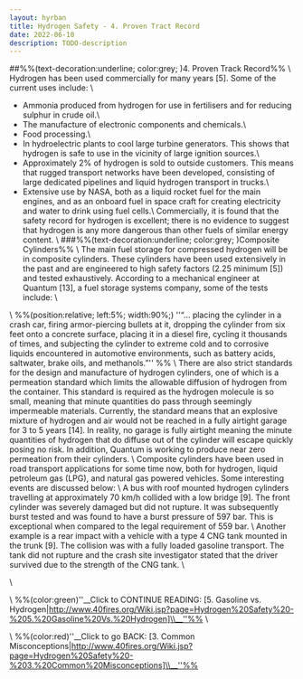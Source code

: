 ```yaml
---
layout: hyrban
title: Hydrogen Safety - 4. Proven Tract Record
date: 2022-06-10
description: TODO-description
---
```

##%%(text-decoration:underline; color:grey; )4. Proven Track Record%%
\\
Hydrogen has been used commercially for many years [5]. Some of the current uses include: \\
* Ammonia produced from hydrogen for use in fertilisers and for reducing sulphur in crude oil.\\
* The manufacture of electronic components and chemicals.\\
* Food processing.\\
* In hydroelectric plants to cool large turbine generators. This shows that hydrogen is safe to use in the vicinity of large ignition sources.\\
* Approximately 2% of hydrogen is sold to outside customers. This means that rugged transport networks have been developed, consisting of large dedicated pipelines and liquid hydrogen transport in trucks.\\
* Extensive use by NASA, both as a liquid rocket fuel for the main engines, and as an onboard fuel in space craft for creating electricity and water to drink using fuel cells.\\
Commercially, it is found that the safety record for hydrogen is excellent; there is no evidence to suggest that hydrogen is any more dangerous than other fuels of similar energy content. 
\\
###%%(text-decoration:underline; color:grey; )Composite Cylinders%%
\\
The main fuel storage for compressed hydrogen will be in composite cylinders. These cylinders have been used extensively in the past and are engineered to high safety factors (2.25 minimum [5]) and tested exhaustively. According to a mechanical engineer at Quantum [13], a fuel storage systems company, some of the tests include:
\\
  
\\
%%(position:relative; left:5%; width:90%;)
''“... placing the cylinder in a crash car, firing armor-piercing bullets at it, dropping the cylinder from six feet onto a concrete surface, placing it in a diesel fire, cycling it thousands of times, and subjecting the cylinder to extreme cold and to corrosive liquids encountered in automotive environments, such as battery acids, saltwater, brake oils, and methanols.”''
%%
\\
There are also strict standards for the design and manufacture of hydrogen cylinders, one of which is a permeation standard which limits the allowable diffusion of hydrogen from the container. This standard is required as the hydrogen molecule is so small, meaning that minute quantities do pass through seemingly impermeable materials. Currently, the standard means that an explosive mixture of hydrogen and air would not be reached in a fully airtight garage for 3 to 5 years [14]. In reality, no garage is fully airtight meaning the minute quantities of hydrogen that do diffuse out of the cylinder will escape quickly posing no risk. In addition, Quantum is working to produce near zero permeation from their cylinders.
\\
Composite cylinders have been used in road transport applications for some time now, both for hydrogen, liquid petroleum gas (LPG), and natural gas powered vehicles.  Some interesting events are discussed below:
\\
A bus with roof mounted hydrogen cylinders travelling at approximately 70 km/h collided with a low bridge [9]. The front cylinder was severely damaged but did not rupture. It was subsequently burst tested and was found to have a burst pressure of 597 bar. This is exceptional when compared to the legal requirement of 559 bar.
\\
Another example is a rear impact with a vehicle with a type 4 CNG tank mounted in the trunk [9]. The collision was with a fully loaded gasoline transport. The tank did not rupture and the crash site investigator stated that the driver survived due to the strength of the CNG tank.
\\
 
 \\
  
  \\
%%(color:green)''__Click to CONTINUE READING: [5. Gasoline vs. Hydrogen|http://www.40fires.org/Wiki.jsp?page=Hydrogen%20Safety%20-%205.%20Gasoline%20Vs.%20Hydrogen]\\__''%%
\\
 
 \\
%%(color:red)''__Click to go BACK: [3. Common Misconceptions|http://www.40fires.org/Wiki.jsp?page=Hydrogen%20Safety%20-%203.%20Common%20Misconceptions]\\__''%%

